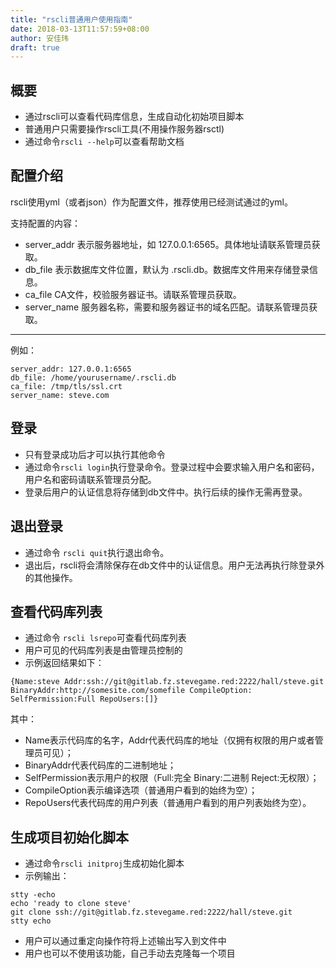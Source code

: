 ```yaml
---
title: "rscli普通用户使用指南"
date: 2018-03-13T11:57:59+08:00
author: 安佳玮
draft: true
---
```


## 概要
* 通过rscli可以查看代码库信息，生成自动化初始项目脚本
* 普通用户只需要操作rscli工具(不用操作服务器rsctl)
* 通过命令```rscli --help```可以查看帮助文档

## 配置介绍
rscli使用yml（或者json）作为配置文件，推荐使用已经测试通过的yml。  

支持配置的内容：  

* server_addr 表示服务器地址，如 127.0.0.1:6565。具体地址请联系管理员获取。
* db_file 表示数据库文件位置，默认为 .rscli.db。数据库文件用来存储登录信息。
* ca_file CA文件，校验服务器证书。请联系管理员获取。
* server_name 服务器名称，需要和服务器证书的域名匹配。请联系管理员获取。

---

例如：  
```
server_addr: 127.0.0.1:6565  
db_file: /home/yourusername/.rscli.db  
ca_file: /tmp/tls/ssl.crt  
server_name: steve.com  
```


## 登录 
* 只有登录成功后才可以执行其他命令
* 通过命令```rscli login```执行登录命令。登录过程中会要求输入用户名和密码，用户名和密码请联系管理员分配。
* 登录后用户的认证信息将存储到db文件中。执行后续的操作无需再登录。


## 退出登录
* 通过命令 ```rscli quit```执行退出命令。
* 退出后，rscli将会清除保存在db文件中的认证信息。用户无法再执行除登录外的其他操作。

## 查看代码库列表
* 通过命令 ```rscli lsrepo```可查看代码库列表
* 用户可见的代码库列表是由管理员控制的
* 示例返回结果如下：

```
{Name:steve Addr:ssh://git@gitlab.fz.stevegame.red:2222/hall/steve.git BinaryAddr:http://somesite.com/somefile CompileOption: SelfPermission:Full RepoUsers:[]}
```

其中：

* Name表示代码库的名字，Addr代表代码库的地址（仅拥有权限的用户或者管理员可见）；
* BinaryAddr代表代码库的二进制地址； 
* SelfPermission表示用户的权限（Full:完全 Binary:二进制 Reject:无权限）；
* CompileOption表示编译选项（普通用户看到的始终为空）；
* RepoUsers代表代码库的用户列表（普通用户看到的用户列表始终为空）。

## 生成项目初始化脚本
* 通过命令```rscli initproj```生成初始化脚本
* 示例输出：

```
stty -echo
echo 'ready to clone steve'
git clone ssh://git@gitlab.fz.stevegame.red:2222/hall/steve.git
stty echo

```
* 用户可以通过重定向操作符将上述输出写入到文件中
* 用户也可以不使用该功能，自己手动去克隆每一个项目
